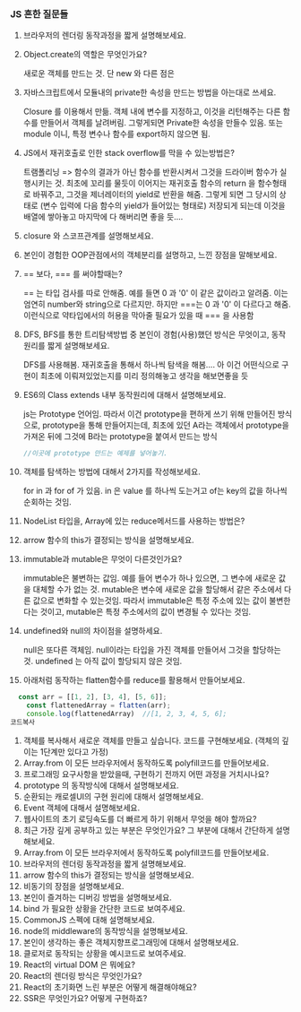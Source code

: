### JS 흔한 질문들

1. 브라우저의 렌더링 동작과정을 짧게 설명해보세요.

2. Object.create의 역할은 무엇인가요?

   새로운 객체를 만드는 것. 단 new 와 다른 점은

3. 자바스크립트에서 모듈내의 private한 속성을 만드는 방법을 아는대로 쓰세요.

    Closure 를 이용해서 만듦. 객체 내에 변수를 지정하고,  이것을 리턴해주는 다른 함수를 만들어서  객체를 날려버림.  그렇게되면  Private한 속성을 만들수 있음. 또는 module 이니, 특정 변수나 함수를 export하지 않으면 됨.

4. JS에서 재귀호출로 인한 stack overflow를 막을 수 있는방법은?

   트램폴리닝 => 함수의 결과가 아닌 함수를 반환시켜서 그것을 드라이버 함수가  실행시키는  것.  최초에  꼬리를 물듯이  이어지는 재귀호출  함수의 return 을 함수형태로 바꿔주고, 그것을 제너레이터의 yield로 반환을 해줌. 그렇게 되면 그 당시의 상태로 (변수 입력에 다음 함수의 yield가 들어있는 형태로) 저장되게 되는데 이것을 배열에 쌓아놓고 마지막에  다 해버리면 좋을 듯....

5. closure 와 스코프관계를 설명해보세요.

6. 본인이 경험한 OOP관점에서의 객체분리를 설명하고, 느낀 장점을 말해보세요.

7. == 보다, === 를 써야할때는?

   == 는 타입 검사를 따로 안해줌. 예를 들면 0 과 '0' 이 같은 값이라고 알려줌. 이는 엄연히 number와 string으로 다르지만. 하지만 ===는 0 과 '0' 이 다르다고 해줌. 이런식으로 약타입에서의 허용을 막아줄 필요가 있을 때 === 을 사용함

8. DFS, BFS를 통한 트리탐색방법 중 본인이 경험(사용)했던 방식은 무엇이고, 동작원리를 짧게 설명해보세요.

   DFS를 사용해봄. 재귀호출을 통해서 하나씩 탐색을 해봄.... 아 이건 어떤식으로 구현이 최초에 이뤄져있었는지를 미리 정의해놓고 생각을 해보면좋을 듯

9. ES6의 Class extends 내부 동작원리에 대해서 설명해보세요.

   js는 Prototype 언어임. 따라서 이건 prototype을 편하게 쓰기 위해 만들어진 방식으로, prototype을 통해 만들어지는데,   최초에 있던 A라는 객체에서 prototype을 가져온 뒤에 그것에 B라는 prototype을 붙여서 만드는 방식

   ```ts
   //이곳에 prototype 만드는 예제를 넣어놓기.
   ```

10. 객체를 탐색하는 방법에 대해서 2가지를 작성해보세요.

    for in 과 for of 가 있음. in 은 value 를 하나씩 도는거고 of는 key의 값을 하나씩 순회하는 것임.

11. NodeList 타입을, Array에 있는 reduce메서드를 사용하는 방법은?

12. arrow 함수의 this가 결정되는 방식을 설명해보세요.

    

13. immutable과 mutable은 무엇이 다른것인가요?

    immutable은 불변하는 값임. 예를 들어 변수가 하나 있으면, 그 변수에 새로운 값을 대체할 수가 없는 것. mutable은 변수에 새로운 값을 할당해서 같은 주소에서 다른 값으로 변화할 수 있는것임. 따라서 immutable은 특정 주소에 있는 값이 불변한다는 것이고, mutable은 특정 주소에서의 값이 변경될 수 있다는 것임.

14. undefined와 null의 차이점을 설명하세요.

    null은 또다른 객체임. null이라는 타입을 가진 객체를 만들어서 그것을 할당하는 것. undefined 는 아직 값이 할당되지 않은 것임. 

15. 아래처럼 동작하는 flatten함수를 reduce를 활용해서 만들어보세요.

```javascript
  const arr = [[1, 2], [3, 4], [5, 6]];
    const flattenedArray = flatten(arr);
    console.log(flattenedArray)  //[1, 2, 3, 4, 5, 6];
코드복사
```

1. 객체를 복사해서 새로운 객체를 만들고 싶습니다. 코드를 구현해보세요. (객체의 깊이는 1단계만 있다고 가정)
2. Array.from 이 모든 브라우저에서 동작하도록 polyfill코드를 만들어보세요.
3. 프로그래밍 요구사항을 받았을때, 구현하기 전까지 어떤 과정을 거치시나요?
4. prototype 의 동작방식에 대해서 설명해보세요.
5. 순환되는 캐로셀UI의 구현 원리에 대해서 설명해보세요.
6. Event 객체에 대해서 설명해보세요.
7. 웹사이트의 초기 로딩속도를 더 빠르게 하기 위해서 무엇을 해야 할까요?
8. 최근 가장 깊게 공부하고 있는 부분은 무엇인가요? 그 부분에 대해서 간단하게 설명해보세요.
9. Array.from 이 모든 브라우저에서 동작하도록 polyfill코드를 만들어보세요.
10. 브라우저의 렌더링 동작과정을 짧게 설명해보세요.
11. arrow 함수의 this가 결정되는 방식을 설명해보세요.
12. 비동기의 장점을 설명해보세요.
13. 본인이 즐겨하는 디버깅 방법을 설명해보세요.
14. bind 가 필요한 상황을 간단한 코드로 보여주세요.
15. CommonJS 스펙에 대해 설명해보세요.
16. node의 middleware의 동작방식을 설명해보세요.
17. 본인이 생각하는 좋은 객체지향프로그래밍에 대해서 설명해보세요.
18. 클로저로 동작되는 상황을 예시코드로 보여주세요.
19. React의 virtual DOM 은 뭐에요?
20. React의 렌더링 방식은 무엇인가요?
21. React의 초기화면 느린 부분은 어떻게 해결해야해요?
22. SSR은 무엇인가요? 어떻게 구현하죠?